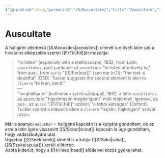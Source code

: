 ```yaml
---
{"dg-publish":true,"permalink":"/A/Auscultate/","title":"Auscultate","tags":["Englishtexttranslated"],"created":"2023-11-12T05:48","updated":"2024-10-22T22:45"}
---
```



# Auscultate

A hallgatni jelentésű [[A/Acoustics\|acoustics]] címnél is elővett latin szó a hivatalos elképzelés szerint [[F/Fül\|fül]]ét mozdítja:  
> "to listen" (especially with a stethoscope), 1832, from Latin `auscultatus`, past participle of `auscultare` "to listen attentively to," from aus-, from `auris` "[[E/Ear\|ear]]" (see ear (n.1)); "the rest is doubtful" \[OED\]. Tucker suggests the second element is akin to `clinere` "to lean, bend."  
> —  
> "meghallgatni" (különösen sztetoszkóppal), 1832, a latin `auscultatus`, az auscultare "figyelmesen meghallgatni" múlt idejű mell. igeneve, az aus-, az `auris` "[[F/Fül\|fül]]" szóból; "a többi kétséges" \[Oxford\]. Tucker szerint a második elem a `clinere` "hajolni, hajlongani" szóval rokon.  

Már a spanyol `escuchar` = hallgatni kapcsán is a kutyára gondoltam, de az erre a latin igére visszavitt [[S/Scout\|scout]] kapcsán is úgy gondoltam, hogy vadászkutyára utal.  
Ugyebár [[S/Seek\|seek]] címnél is a kutya ([[S/Saka\|saka]], [[S/Szuka\|szuka]]) került előtérbe.  
Azóta kiderült, hogy a [[H/Heed\|heed]] elődeivel közös gyöke lehet.  
